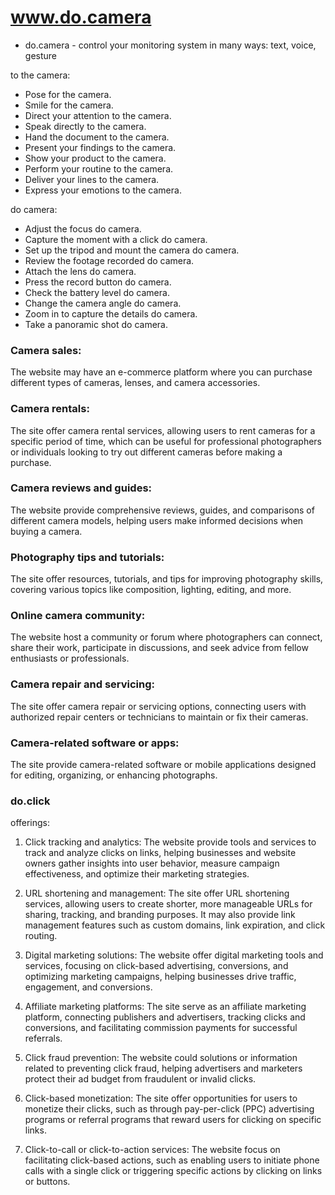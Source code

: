 # www.do.camera
- do.camera - control your monitoring system in many ways: text, voice, gesture

to the camera:
- Pose for the camera.
- Smile for the camera.
- Direct your attention to the camera.
- Speak directly to the camera.
- Hand the document to the camera.
- Present your findings to the camera.
- Show your product to the camera.
- Perform your routine to the camera.
- Deliver your lines to the camera.
- Express your emotions to the camera.

do camera:
- Adjust the focus do camera.
- Capture the moment with a click do camera.
- Set up the tripod and mount the camera do camera.
- Review the footage recorded do camera.
- Attach the lens do camera.
- Press the record button do camera.
- Check the battery level do camera.
- Change the camera angle do camera.
- Zoom in to capture the details do camera.
- Take a panoramic shot do camera.
  
### Camera sales: 
The website may have an e-commerce platform where you can purchase different types of cameras, lenses, and camera accessories.

### Camera rentals: 
The site offer camera rental services, allowing users to rent cameras for a specific period of time, which can be useful for professional photographers or individuals looking to try out different cameras before making a purchase.

### Camera reviews and guides: 
The website provide comprehensive reviews, guides, and comparisons of different camera models, helping users make informed decisions when buying a camera.

### Photography tips and tutorials: 
The site offer resources, tutorials, and tips for improving photography skills, covering various topics like composition, lighting, editing, and more.

### Online camera community: 
The website host a community or forum where photographers can connect, share their work, participate in discussions, and seek advice from fellow enthusiasts or professionals.

### Camera repair and servicing: 
The site offer camera repair or servicing options, connecting users with authorized repair centers or technicians to maintain or fix their cameras.

### Camera-related software or apps: 
The site provide camera-related software or mobile applications designed for editing, organizing, or enhancing photographs.






### do.click 

offerings:

1. Click tracking and analytics: The website provide tools and services to track and analyze clicks on links, helping businesses and website owners gather insights into user behavior, measure campaign effectiveness, and optimize their marketing strategies.

2. URL shortening and management: The site offer URL shortening services, allowing users to create shorter, more manageable URLs for sharing, tracking, and branding purposes. It may also provide link management features such as custom domains, link expiration, and click routing.

3. Digital marketing solutions: The website offer digital marketing tools and services, focusing on click-based advertising, conversions, and optimizing marketing campaigns, helping businesses drive traffic, engagement, and conversions.

4. Affiliate marketing platforms: The site serve as an affiliate marketing platform, connecting publishers and advertisers, tracking clicks and conversions, and facilitating commission payments for successful referrals.

5. Click fraud prevention: The website could solutions or information related to preventing click fraud, helping advertisers and marketers protect their ad budget from fraudulent or invalid clicks.

6. Click-based monetization: The site offer opportunities for users to monetize their clicks, such as through pay-per-click (PPC) advertising programs or referral programs that reward users for clicking on specific links.

7. Click-to-call or click-to-action services: The website focus on facilitating click-based actions, such as enabling users to initiate phone calls with a single click or triggering specific actions by clicking on links or buttons.

